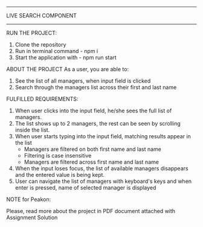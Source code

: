 
*************************
LIVE SEARCH COMPONENT 
*************************

RUN THE PROJECT:

1. Clone the repository
2. Run in terminal command -  npm i
3. Start the application with - npm run start


ABOUT THE PROJECT
As a user, you are able to:

1. See the list of all managers, when input field is clicked
2. Search through the managers list across their first and last name


FULFILLED REQUIREMENTS:

1. When user clicks into the input field, he/she sees the full list of managers.
2. The list shows up to 2 managers, the rest can be seen by scrolling inside the list.
3. When user starts typing into the input field, matching results appear in the list 
    - Managers are filtered on both first name and last name
    - Filtering is case insensitive
    - Managers are filtered across first name and last name
4. When the input loses focus, the list of available managers disappears and the entered value is being kept.
5. User can navigate the list of managers with keyboard's keys and when enter is pressed, name of selected manager is displayed


NOTE for Peakon:

Please, read more about the project in PDF document attached with Assignment Solution